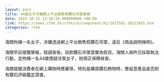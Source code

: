 ```yaml
---
layout: post
title: 44歲女子涉嫌網上平台銷售假鑽石吊墜被捕
date: 2022-10-25 12:56:54.000000000 +08:00
link: https://news.rthk.hk/rthk/ch/component/k2/1672581-20221025.htm
categories: rthk
---
```


海關拘捕一名女子，涉嫌透過網上平台銷售假鑽石吊墜，違反《商品說明條例》。

海關早前接獲舉報，經調查後，該款鑽石吊墜證實為假貨。海關人員昨日採取執法行動，並拘捕一名44歲懷疑涉案女子，她現正保釋候查。

海關提醒消費者在網上購物時應審慎，特別是購買鑽石飾物時，應留意產品是否附有鑽石評級鑑定證書。
